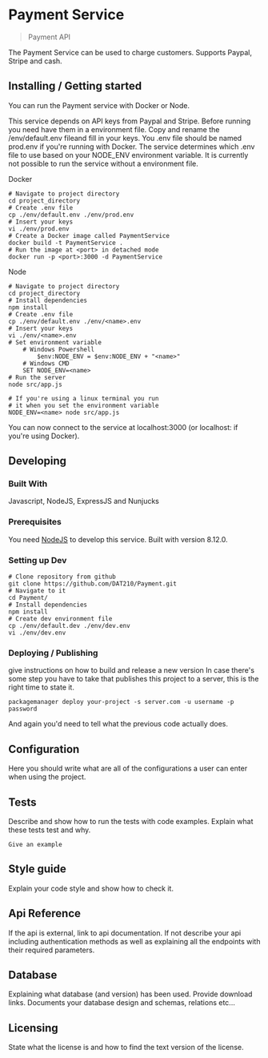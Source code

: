 # Payment Service
> Payment API

The Payment Service can be used to charge customers.
Supports Paypal, Stripe and cash.

## Installing / Getting started

You can run the Payment service with Docker or Node.

This service depends on API keys from Paypal and Stripe.
Before running you need have them in a environment file.
Copy and rename the /env/default.env fileand fill in your keys.
You .env file should be named prod.env if you're running with Docker.
The service determines which .env file to use based on your NODE_ENV environment variable.
It is currently not possible to run the service without a environment file.

Docker
```shell
# Navigate to project directory
cd project_directory
# Create .env file
cp ./env/default.env ./env/prod.env
# Insert your keys
vi ./env/prod.env
# Create a Docker image called PaymentService
docker build -t PaymentService .
# Run the image at <port> in detached mode
docker run -p <port>:3000 -d PaymentService
```

Node
```shell
# Navigate to project directory
cd project_directory
# Install dependencies
npm install
# Create .env file
cp ./env/default.env ./env/<name>.env
# Insert your keys
vi ./env/<name>.env
# Set environment variable
	# Windows Powershell
    	$env:NODE_ENV = $env:NODE_ENV + "<name>"
	# Windows CMD
	SET NODE_ENV=<name>
# Run the server
node src/app.js

# If you're using a linux terminal you run
# it when you set the environment variable
NODE_ENV=<name> node src/app.js
```

You can now connect to the service at localhost:3000 (or localhost:<port> if you're using Docker).

## Developing

### Built With
Javascript, NodeJS, ExpressJS and Nunjucks

### Prerequisites
You need [NodeJS](https://nodejs.org) to develop this service. Built with version 8.12.0.

### Setting up Dev

```shell
# Clone repository from github
git clone https://github.com/DAT210/Payment.git
# Navigate to it
cd Payment/
# Install dependencies
npm install
# Create dev environment file
cp ./env/default.dev ./env/dev.env
vi ./env/dev.env
```

### Deploying / Publishing
give instructions on how to build and release a new version
In case there's some step you have to take that publishes this project to a
server, this is the right time to state it.

```shell
packagemanager deploy your-project -s server.com -u username -p password
```

And again you'd need to tell what the previous code actually does.


## Configuration

Here you should write what are all of the configurations a user can enter when
using the project.

## Tests

Describe and show how to run the tests with code examples.
Explain what these tests test and why.

```shell
Give an example
```

## Style guide

Explain your code style and show how to check it.

## Api Reference

If the api is external, link to api documentation. If not describe your api including authentication methods as well as explaining all the endpoints with their required parameters.


## Database

Explaining what database (and version) has been used. Provide download links.
Documents your database design and schemas, relations etc... 

## Licensing

State what the license is and how to find the text version of the license.
